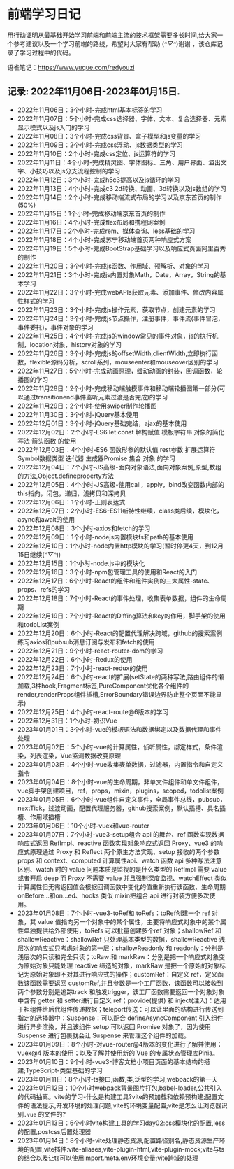 # 前端学习日记

用行动证明从最基础开始学习前端和前端主流的技术框架需要多长时间,给大家一个参考建议以及一个学习前端的路线，希望对大家有帮助 (*^▽^*)谢谢 ，该仓库记录了学习过程中的代码。


语雀笔记：https://www.yuque.com/redyouzi
## 记录: 2022年11月06日-2023年01月15日.

- 2022年11月06日：3个小时-完成html基本标签的学习
- 2022年11月07日：5个小时-完成css选择器、字体、文本、复合选择器、元素显示模式以及js入门的学习
- 2022年11月08日：3个小时-完成css背景、盒子模型和js变量的学习
- 2022年11月09日：2个小时-完成css浮动、js数据类型的学习
- 2022年11月10日：2个小时-完成css定位、js运算符的学习
- 2022年11月11日：4个小时-完成精灵图、字体图标、三角、用户界面、溢出文字、小技巧以及js分支流程控制的学习
- 2022年11月12日：3个小时-完成h5c3提高以及js循环的学习
- 2022年11月13日：4个小时-完成c3 2d转换、动画、3d转换以及js数组的学习
- 2022年11月14日：2个小时-完成移动端流式布局的学习以及京东首页的制作(50%)
- 2022年11月15日：1个小时-完成移动端京东首页的制作
- 2022年11月16日：4个小时-完成flex布局和携程网案例
- 2022年11月17日：2个小时-完成rem、媒体查询、less基础的学习
- 2022年11月18日：4个小时-完成苏宁移动端首页两种响应式方案
- 2022年11月19日：5个小时-完成BootStrap基础学习以及响应式页面阿里百秀的制作
- 2022年11月20日：3个小时-完成js函数、作用域、预解析、对象的学习
- 2022年11月21日：3个小时-完成js内置对象Math，Date，Array，String的基本学习
- 2022年11月22日：3个小时-完成webAPIs获取元素、添加事件、修改内容属性样式的学习
- 2022年11月23日：3个小时-完成js操作元素，获取节点，创建元素的学习
- 2022年11月24日：3个小时-完成js节点操作，注册事件，事件流(事件冒泡，事件委托)，事件对象的学习
- 2022年11月25日：4个小时-完成js的window常见的事件对象，js的执行机制，location对象，history对象的学习
- 2022年11月26日：3个小时-完成js的offsetWidth,clientWidth,立即执行函数，flexible源码分析，scroll系列，mouseenter和mouseover区别的学习
- 2022年11月27日：5个小时-完成动画原理，缓动动画的封装，回调函数，轮播图的学习
- 2022年11月28日：2个小时-完成移动端触摸事件和移动端轮播图第一部分(可以通过transitionend事件监听元素过渡是否完成)的学习
- 2022年11月29日：2个小时-使用swiper制作轮播图
- 2022年11月30日：3个小时-jQuery基本使用
- 2022年12月01日：3个小时-jQuery基础完结，ajax的基本使用
- 2022年12月02日：2个小时-ES6 let const 解构赋值 模板字符串 对象的简化写法 箭头函数 的使用
- 2022年12月03日：4个小时-ES6 函数形参的默认值 rest参数 扩展运算符 Symbol数据类型 迭代器 生成器Promise 集合 对象 的学习
- 2022年12月04日：7个小时-JS高级-面向对象语法,面向对象案例,原型,数组的方法,Object.defineproperty方法
- 2022年12月05日：4个小时-JS高级-使用call，apply，bind改变函数内部的this指向，闭包，递归，浅拷贝和深拷贝
- 2022年12月06日：1个小时-正则表达式
- 2022年12月07日：2个小时-ES6-ES11新特性继续，class类后续，模块化，async和await的使用
- 2022年12月08日：3个小时-axios和fetch的学习
- 2022年12月09日：1个小时-nodejs内置模块fs和path的基本使用
- 2022年12月10日：1个小时-node内置http模块的学习(暂时停更4天，到12月15日继续(*^▽^*))
- 2022年12月15日：1个小时-node.js中的模块化
- 2022年12月16日：3个小时-npm包管理工具的使用和React的入门
- 2022年12月17日：6个小时-React的组件和组件实例的三大属性-state、props、refs的学习
- 2022年12月18日：7个小时-React的事件处理，收集表单数据，组件的生命周期
- 2022年12月19日：7个小时-React的Diffing算法和key的作用，脚手架的使用和todoList案例
- 2022年12月20日：6个小时-React的配置代理解决跨域，github的搜索案例练习axios和pubsub消息订阅与发布和fetch的使用
- 2022年12月21日：9个小时-react-router-dom的学习
- 2022年12月22日：6个小时-Redux的使用
- 2022年12月23日：7个小时-react-redux的使用
- 2022年12月24日：6个小时-react的扩展(setState的两种写法,路由组件的懒加载,3种hook,Fragment标签,PureComponent优化各个组件的render,renderProps组件插槽,ErrorBoundary错误边界防止整个页面不能显示)
- 2022年12月25日：4个小时-react-route@6版本的学习
- 2022年12月31日：1个小时-初识Vue
- 2023年01月01日：3个小时-vue的模板语法和数据绑定以及数据代理和事件处理
- 2023年01月02日：5个小时-vue的计算属性，侦听属性，绑定样式，条件渲染，列表渲染，Vue监测数据改变原理
- 2023年01月03日：4个小时-vue收集表单数据，过滤器，内置指令和自定义指令
- 2023年01月04日：8个小时-vue的生命周期，非单文件组件和单文件组件，vue脚手架创建项目，ref，props，mixin，plugins，scoped，todolist案例
- 2023年01月05日：6个小时-vue组件自定义事件，全局事件总线，pubsub，nextTick，过渡动画，配置代理服务器，github搜索案例，默认插槽、具名插槽、作用域插槽
- 2023年01月06日：10个小时-vuex和vue-router
- 2023年01月07日：7个小时-vue3-setup组合 api 的舞台、ref 函数实现数据响应式返回 RefImpl、reactive 函数实现对象响应式返回 Proxy、vue3 的响应式原理通过 Proxy 和 Reflect 两个原生方法实现、setup 接收的两个参数 props 和 context、computed 计算属性api、watch 函数 api 多种写法注意区别、watch 时的 value 问题本质是监视的是什么类型的 RefImpl 需要 value 或者开启 deep 而 Proxy 不需要 value 并且强制深度监视、watchEffect 类似计算属性但无需返回值会根据回调函数中变化的值重新执行该函数、生命周期 onBefore...和on...ed、hooks 类似 mixin把组合 api 进行封装方便多次使用。
- 2023年01月08日：7个小时-vue3-toRef和 toRefs：toRef创建一个 ref 对象，其 value 值指向另一个对象中的某个属性，主要将响应式对象中的某个属性单独提供给外部使用，toRefs 可以批量创建多个ref 对象；shallowRef 和 shallowReactive：shallowRef 只处理基本类型的数据，shallowReactive 浅层次的响应式只考虑对象的第一层；shallowReadonly 和 readonly：分别是浅层次的只读和完全只读；toRaw 和 markRaw：分别是把一个响应式对象变为原始对象只能处理 reactive 缔造的对象，markRaw 是把一个原始的对象标记为原始对象即不对其进行响应式的操作；customRef：自定义 ref，定义函数该函数需要返回 customRef,并且参数是一个工厂函数，该函数可以接收到两个参数分别是追踪track 和触发trigger，该工厂函数需要返回一个对象对象中含有 getter 和 setter进行自定义 ref；provide(提供) 和 inject(注入)：适用于祖组件给后代组件传递数据；teleport传送：可以让里面的结构进行传送到指定的选择器中；Suspense：可以配合 defineAsyncComponent 引入组件进行异步渲染，并且该组件 setup 可以返回 Promise 对象了，因为使用 Suspense 进行包裹就会让 Suspense 来管理这个组件的加载。
- 2023年01月09日：8个小时-对vue-router@4版本的变化进行了解并使用；vuex@4 版本的使用；以及了解并使用新的 Vue 的专属状态管理库Pinia。
- 2023年01月10日：9个小时-vue3-博客文档小项目页面的基本结构的搭建;TypeScript-类型基础的学习
- 2023年01月11日：8个小时-ts接口,函数,类,泛型的学习;webpack的第一天
- 2023年01月12日：10个小时webpack背景图片打包,babel-loader,公共引入的代码抽离。vite的学习-什么是构建工具?vite的预加载和依赖预构建;配置文件的语法提示,开发环境的处理问题;vite的环境变量配置;vite是怎么让浏览器识别`.vue` 的文件的?
- 2023年01月13日：6个小时vite构建工具的学习day02:css模块化的配置,less的配置,postcss后置处理器
- 2023年01月14日：8个小时-vite处理静态资源,配置路径别名,静态资源生产环境的配置,vite插件:vite-aliases,vite-plugin-html,vite-plugin-mock;vite与ts的结合以及让ts可以使用import.meta.env环境变量;vite跨域的处理